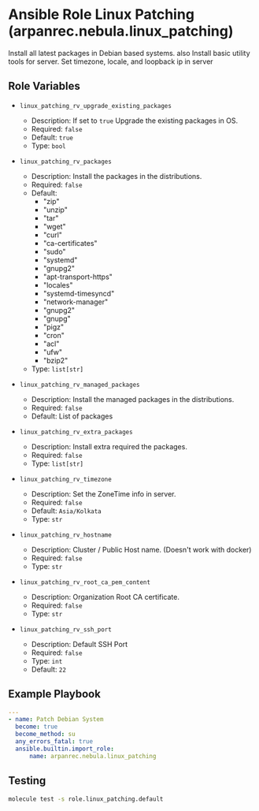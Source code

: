 # Ansible Role Linux Patching (arpanrec.nebula.linux_patching)

Install all latest packages in Debian based systems. also Install basic utility tools for server.
Set timezone, locale, and loopback ip in server

## Role Variables

- `linux_patching_rv_upgrade_existing_packages`

  - Description: If set to `true` Upgrade the existing packages in OS.
  - Required: `false`
  - Default: `true`
  - Type: `bool`

- `linux_patching_rv_packages`

  - Description: Install the packages in the distributions.
  - Required: `false`
  - Default:
    - "zip"
    - "unzip"
    - "tar"
    - "wget"
    - "curl"
    - "ca-certificates"
    - "sudo"
    - "systemd"
    - "gnupg2"
    - "apt-transport-https"
    - "locales"
    - "systemd-timesyncd"
    - "network-manager"
    - "gnupg2"
    - "gnupg"
    - "pigz"
    - "cron"
    - "acl"
    - "ufw"
    - "bzip2"
  - Type: `list[str]`

- `linux_patching_rv_managed_packages`

  - Description: Install the managed packages in the distributions.
  - Required: `false`
  - Default: List of packages

- `linux_patching_rv_extra_packages`

  - Description: Install extra required the packages.
  - Required: `false`
  - Type: `list[str]`

- `linux_patching_rv_timezone`

  - Description: Set the ZoneTime info in server.
  - Required: `false`
  - Default: `Asia/Kolkata`
  - Type: `str`

- `linux_patching_rv_hostname`

  - Description: Cluster / Public Host name. (Doesn't work with docker)
  - Required: `false`
  - Type: `str`

- `linux_patching_rv_root_ca_pem_content`

  - Description: Organization Root CA certificate.
  - Required: `false`
  - Type: `str`

- `linux_patching_rv_ssh_port`

  - Description: Default SSH Port
  - Required: `false`
  - Type: `int`
  - Default: `22`

## Example Playbook

```yaml
---
- name: Patch Debian System
  become: true
  become_method: su
  any_errors_fatal: true
  ansible.builtin.import_role:
      name: arpanrec.nebula.linux_patching
```

## Testing

```bash
molecule test -s role.linux_patching.default
```
